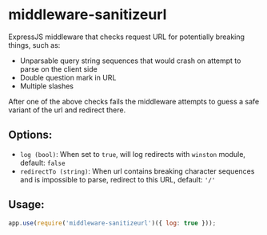 middleware-sanitizeurl
======================

ExpressJS middleware that checks request URL for potentially breaking things, such as:
 - Unparsable query string sequences that would crash on attempt to parse on the client side
 - Double question mark in URL
 - Multiple slashes

After one of the above checks fails the middleware attempts to guess a safe variant of the url and redirect there.

## Options:
 - `log (bool)`: When set to `true`, will log redirects with `winston` module, default: `false`
 - `redirectTo (string)`: When url contains breaking character sequences and is impossible to parse, redirect to this URL, default: `'/'`

## Usage:

```javascript
app.use(require('middleware-sanitizeurl')({ log: true }));
```
